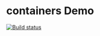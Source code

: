 # containers Demo

[![Build status](https://ci.appveyor.com/api/projects/status/ipv3e82ww1ph8dj0?svg=true)](https://ci.appveyor.com/project/DmitriyAg1967/containers)